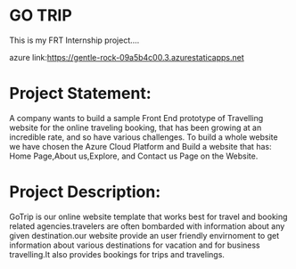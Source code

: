 # GO TRIP
This is my FRT  Internship project....

azure link:https://gentle-rock-09a5b4c00.3.azurestaticapps.net

# Project Statement:

A company wants to build a sample Front End prototype of Travelling website  for the online traveling booking, that has been growing at an incredible rate, and so have various challenges. To build a whole website we have chosen the Azure Cloud Platform and Build a website that has: Home Page,About us,Explore, and Contact us Page on the Website.

# Project Description:

GoTrip is our online website template that works best for travel and booking related agencies.travelers are often bombarded with information about any given destination.our website provide an user friendly envirnoment to get information about various destinations for vacation and for business travelling.It also provides bookings for trips and travelings. 




